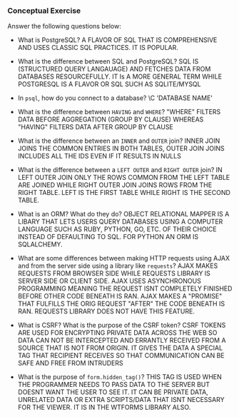 ### Conceptual Exercise

Answer the following questions below:

- What is PostgreSQL?
A FLAVOR OF SQL THAT IS COMPREHENSIVE AND USES CLASSIC SQL PRACTICES. IT IS POPULAR.

- What is the difference between SQL and PostgreSQL?
SQL IS (STRUCTURED QUERY LANGAUAGE) AND FETCHES DATA FROM DATABASES RESOURCEFULLY. IT Is A MORE GENERAL TERM WHILE POSTGRESQL IS A FLAVOR OR SQL SUCH AS SQLITE/MYSQL

- In `psql`, how do you connect to a database?
\C 'DATABASE NAME'

- What is the difference between `HAVING` and `WHERE`?
"WHERE" FILTERS DATA BEFORE AGGREGATION (GROUP BY CLAUSE)
WHEREAS "HAVING" FILTERS DATA AFTER GROUP BY CLAUSE


- What is the difference between an `INNER` and `OUTER` join?
INNER JOIN JOINS THE COMMON ENTRIES IN BOTH TABLES, OUTER JOIN JOINS INCLUDES ALL THE IDS EVEN IF IT RESULTS IN NULLS 

- What is the difference between a `LEFT OUTER` and `RIGHT OUTER` join?
IN LEFT OUTER JOIN ONLY THE ROWS COMMON FROM THE LEFT TABLE ARE JOINED WHILE RIGHT OUTER JOIN JOINS ROWS FROM THE RIGHT TABLE. LEFT IS THE FIRST TABLE WHILE RIGHT IS THE SECOND TABLE. 


- What is an ORM? What do they do?
OBJECT RELATIONAL MAPPER IS A LIBARY THAT LETS USERS QUERY DATABASES USING A COMPUTER LANGUAGE SUCH AS RUBY, PYTHON, GO, ETC. OF THEIR CHOICE INSTEAD OF DEFAULTING TO SQL. FOR PYTHON AN ORM IS SQLALCHEMY.

- What are some differences between making HTTP requests using AJAX 
  and from the server side using a library like `requests`?
AJAX MAKES REQUESTS FROM BROWSER SIDE WHILE REQUESTS LIBRARY IS SERVER SIDE OR CLIENT SIDE. AJAX USES ASYNCHRONOUS PROGRAMMING MEANING THE REQUEST ISNT COMPLETELY FINISHED BEFORE OTHER CODE BENEATH IS RAN. AJAX MAKES A "PROMISE" THAT FULFILLS THE ORIG REQUEST "AFTER" THE CODE BENEATH IS RAN. REQUESTS LIBRARY DOES NOT HAVE THIS FEATURE.


- What is CSRF? What is the purpose of the CSRF token?
CSRF TOKENS ARE USED FOR ENCRYPTING PRIVATE DATA ACROSS THE WEB SO DATA CAN NOT BE INTERCEPTED AND ERRANTLY RECEIVED FROM A SOURCE THAT IS NOT FROM ORIGIN. IT GIVES THE DATA A SPECIAL TAG THAT RECIPIENT RECEIVES SO THAT COMMUNICATION CAN BE SAFE AND FREE FROM INTRUDERS

- What is the purpose of `form.hidden_tag()`?
THIS TAG IS USED WHEN THE PROGRAMMER NEEDS TO PASS DATA TO THE SERVER BUT DOESNT WANT THE USER TO SEE IT. IT CAN BE PRIVATE DATA, UNRELATED DATA OR EXTRA SCRIPTS/DATA THAT ISNT NECESSARY FOR THE VIEWER. IT IS IN THE WTFORMS LIBRARY ALSO.